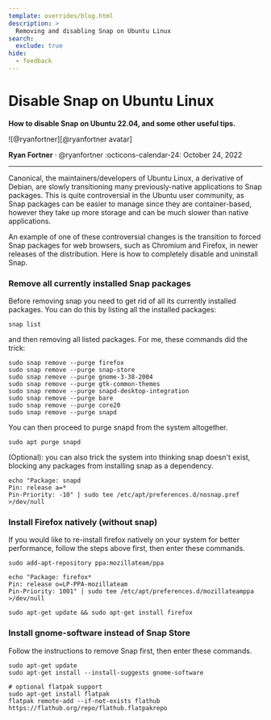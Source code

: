 ```yaml
---
template: overrides/blog.html
description: >
  Removing and disabling Snap on Ubuntu Linux
search:
  exclude: true
hide:
  - feedback
---
```


# Disable Snap on Ubuntu Linux

__How to disable Snap on Ubuntu 22.04, and some other useful tips.__

<aside class="mdx-author" markdown>
![@ryanfortner][@ryanfortner avatar]

<span>__Ryan Fortner__ · @ryanfortner</span>
<span>
:octicons-calendar-24: October 24, 2022
</span>
</aside>

  [@ryanfortner avatar]: https://avatars.githubusercontent.com/u/71036629

---

Canonical, the maintainers/developers of Ubuntu Linux, a derivative of Debian, are slowly transitioning many previously-native applications to Snap packages. This is quite controversial in the Ubuntu user community, as Snap packages can be easier to manage since they are container-based, however they take up more storage and can be much slower than native applications.

An example of one of these controversial changes is the transition to forced Snap packages for web browsers, such as Chromium and Firefox, in newer releases of the distribution. Here is how to completely disable and uninstall Snap.

### Remove all currently installed Snap packages
Before removing snap you need to get rid of all its currently installed packages. You can do this by listing all the installed packages:
```
snap list
```
and then removing all listed packages. For me, these commands did the trick:
```
sudo snap remove --purge firefox
sudo snap remove --purge snap-store
sudo snap remove --purge gnome-3-38-2004
sudo snap remove --purge gtk-common-themes
sudo snap remove --purge snapd-desktop-integration
sudo snap remove --purge bare
sudo snap remove --purge core20
sudo snap remove --purge snapd
```
You can then proceed to purge snapd from the system altogether.
```
sudo apt purge snapd
```
(Optional): you can also trick the system into thinking snap doesn't exist, blocking any packages from installing snap as a dependency.
```
echo "Package: snapd
Pin: release a=*
Pin-Priority: -10" | sudo tee /etc/apt/preferences.d/nosnap.pref >/dev/null
```
### Install Firefox natively (without snap)
If you would like to re-install firefox natively on your system for better performance, follow the steps above first, then enter these commands.
```
sudo add-apt-repository ppa:mozillateam/ppa

echo "Package: firefox*
Pin: release o=LP-PPA-mozillateam
Pin-Priority: 1001" | sudo tee /etc/apt/preferences.d/mozillateamppa >/dev/null

sudo apt-get update && sudo apt-get install firefox
```
### Install gnome-software instead of Snap Store
Follow the instructions to remove Snap first, then enter these commands.
```
sudo apt-get update
sudo apt-get install --install-suggests gnome-software

# optional flatpak support
sudo apt-get install flatpak
flatpak remote-add --if-not-exists flathub https://flathub.org/repo/flathub.flatpakrepo
```
